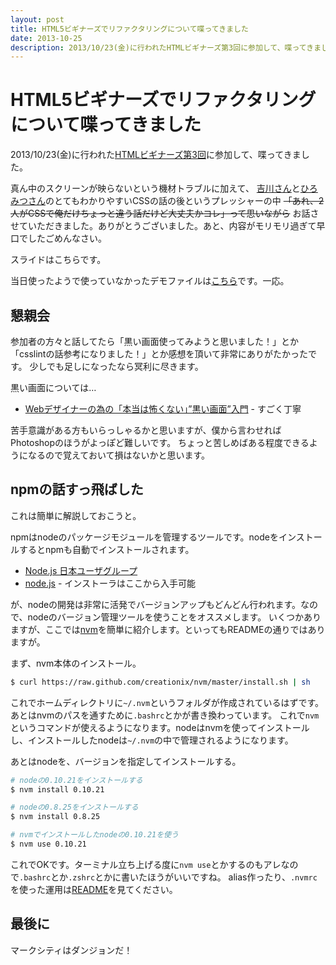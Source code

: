 ```yaml
---
layout: post
title: HTML5ビギナーズでリファクタリングについて喋ってきました
date: 2013-10-25
description: 2013/10/23(金)に行われたHTMLビギナーズ第3回に参加して、喋ってきました。
---
```


# HTML5ビギナーズでリファクタリングについて喋ってきました

2013/10/23(金)に行われた[HTMLビギナーズ第3回](http://atnd.org/events/44530)に参加して、喋ってきました。

真ん中のスクリーンが映らないという機材トラブルに加えて、
[吉川さん](https://twitter.com/yoshikawa_t)と[ひろみつさん](https://twitter.com/hiromitsuuuuu)のとてもわかりやすいCSSの話の後というプレッシャーの中
<del>「あれ、2人がCSSで俺だけちょっと違う話だけど大丈夫かコレ」って思いながら</del>
お話させていただきました。ありがとうございました。あと、内容がモリモリ過ぎて早口でしたごめんなさい。  

スライドはこちらです。  

<script async class="speakerdeck-embed" data-id="876fcb001e760131f03e7e1022f85296" data-ratio="1.33333333333333" src="//speakerdeck.com/assets/embed.js"></script>

当日使ったようで使っていなかったデモファイルは[こちら](http://github.com/1000ch/brushup-sample)です。一応。

## 懇親会

参加者の方々と話してたら「黒い画面使ってみようと思いました！」とか
「csslintの話参考になりました！」とか感想を頂いて非常にありがたかったです。
少しでも足しになったなら冥利に尽きます。

黒い画面については…  

- [Webデザイナーの為の「本当は怖くない」”黒い画面”入門](http://fjord.jp/tag/dont-be-afraid-kuroigamen) - すごく丁寧

苦手意識がある方もいらっしゃるかと思いますが、僕から言わせればPhotoshopのほうがよっぽど難しいです。
ちょっと苦しめばある程度できるようになるので覚えておいて損はないかと思います。

## npmの話すっ飛ばした

これは簡単に解説しておこうと。

npmはnodeのパッケージモジュールを管理するツールです。nodeをインストールするとnpmも自動でインストールされます。

- [Node.js 日本ユーザグループ](http://nodejs.jp/)
- [node.js](http://nodejs.org/) - インストーラはここから入手可能

が、nodeの開発は非常に活発でバージョンアップもどんどん行われます。なので、nodeのバージョン管理ツールを使うことをオススメします。
いくつかありますが、ここでは[nvm](https://github.com/creationix/nvm)を簡単に紹介します。といってもREADMEの通りではありますが。

まず、nvm本体のインストール。  

```bash
$ curl https://raw.github.com/creationix/nvm/master/install.sh | sh
```

これでホームディレクトリに`~/.nvm`というフォルダが作成されているはずです。あとはnvmのパスを通すために`.bashrc`とかが書き換わっています。
これで`nvm`というコマンドが使えるようになります。nodeはnvmを使ってインストールし、インストールしたnodeは`~/.nvm`の中で管理されるようになります。

あとはnodeを、バージョンを指定してインストールする。  

```bash
# nodeの0.10.21をインストールする
$ nvm install 0.10.21

# nodeの0.8.25をインストールする
$ nvm install 0.8.25

# nvmでインストールしたnodeの0.10.21を使う
$ nvm use 0.10.21
```

これでOKです。ターミナル立ち上げる度に`nvm use`とかするのもアレなので`.bashrc`とか`.zshrc`とかに書いたほうがいいですね。
alias作ったり、`.nvmrc`を使った運用は[README](https://github.com/creationix/nvm#usage)を見てください。

## 最後に

マークシティはダンジョンだ！